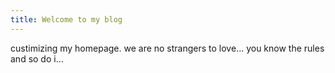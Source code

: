 ```yaml
---
title: Welcome to my blog
---
```

custimizing my homepage. we are no strangers to love...
                        you know the rules and so do i...

